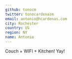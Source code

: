 ```yaml
---
github: tonocm
twitter: tonocardenasm
email: antonio@hcardenas.com
city: Rochester
country: US
region: NY
name: Antonio
---
```


Couch + WIFI + Kitchen! Yay!
